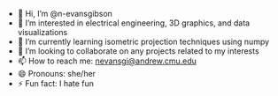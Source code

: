 - 👋 Hi, I’m @n-evansgibson
- 👀 I’m interested in electrical engineering, 3D graphics, and data visualizations
- 🌱 I’m currently learning isometric projection techniques using numpy
- 💞️ I’m looking to collaborate on any projects related to my interests
- 📫 How to reach me: nevansgi@andrew.cmu.edu 
- 😄 Pronouns: she/her
- ⚡ Fun fact: I hate fun

<!---
n-evansgibson/n-evansgibson is a ✨ special ✨ repository because its `README.md` (this file) appears on your GitHub profile.
You can click the Preview link to take a look at your changes.
--->

